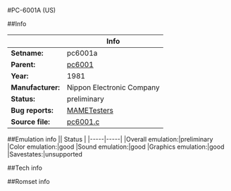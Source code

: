#PC-6001A (US)

##Info

||Info|
|-----|-----|
|**Setname:**|pc6001a
|**Parent:**|[pc6001](pc6001.md)
|**Year:**|1981
|**Manufacturer:**|Nippon Electronic Company
|**Status:**|preliminary
|**Bug reports:**|[MAMETesters](http://mametesters.org/view_all_set.php?type=1&temporary=y&search=pc6001.c)
|**Source file:**|[pc6001.c](https://github.com/mamedev/mame/blob/master/src/mess/drivers/pc6001.c)

##Emulation info
|| Status |
|-----|-----|
|Overall emulation:|preliminary
|Color emulation:|good
|Sound emulation:|good
|Graphics emulation:|good
|Savestates:|unsupported

##Tech info

##Romset info

<!--- START OF EDITED COMMENT DO NOT TOUCH TEXT ABOVE-->
